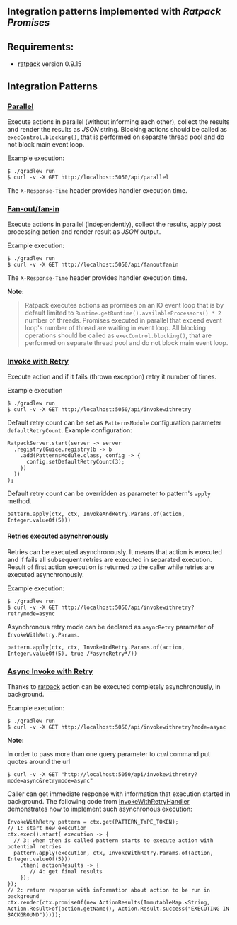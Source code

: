 Integration patterns implemented with *Ratpack Promises*
-----------------------------

## Requirements:

* [ratpack](http://ratpack.io) version 0.9.15

## Integration Patterns

### [Parallel](https://github.com/zedar/ratpack-examples/blob/master/ratpack-integrationpatterns/src/main/java/r/p/pattern/Parallel.java)
Execute actions in parallel (without informing each other), collect the results and render the results as *JSON* string.
Blocking actions should be called as ```execControl.blocking()```, that is performed on separate thread pool and do not
block main event loop.

Example execution:

    $ ./gradlew run
    $ curl -v -X GET http://localhost:5050/api/parallel

The ```X-Response-Time``` header provides handler execution time.

### [Fan-out/fan-in](https://github.com/zedar/ratpack-examples/blob/master/ratpack-integrationpatterns/src/main/java/r/p/pattern/FanOutFanIn.java)

Execute actions in parallel (independently), collect the results, apply post processing action and render result as *JSON* output.

Example execution:

    $ ./gradlew run
    $ curl -v -X GET http://localhost:5050/api/fanoutfanin

The ```X-Response-Time``` header provides handler execution time.

**Note:**

> Ratpack executes actions as promises on an IO event loop that is by default limited to ```Runtime.getRuntime().availableProcessors() * 2```
number of threads. Promises executed in parallel that exceed event loop's number of thread are waiting in event loop.
All blocking operations should be called as ```execControl.blocking()```, that are performed on separate thread pool and do not block
main event loop.

### [Invoke with Retry](https://github.com/zedar/ratpack-examples/blob/master/ratpack-integrationpatterns/src/main/java/r/p/pattern/InvokeWithRetry.java)
Execute action and if it fails (thrown exception) retry it number of times.

Example execution

    $ ./gradlew run
    $ curl -v -X GET http://localhost:5050/api/invokewithretry

Default retry count can be set as ```PatternsModule``` configuration parameter ```defaultRetryCount```. Example configuration:

    RatpackServer.start(server -> server
      .registry(Guice.registry(b -> b
        .add(PatternsModule.class, config -> {
          config.setDefaultRetryCount(3);
        })
      ))
    );

Default retry count can be overridden as parameter to pattern's ```apply``` method.

    pattern.apply(ctx, ctx, InvokeAndRetry.Params.of(action, Integer.valueOf(5)))

#### Retries executed asynchronously
Retries can be executed asynchronously. It means that action is executed and if fails all subsequent retries are executed
in separated execution. Result of first action execution is returned to the caller while retries are executed asynchronously.

Example execution:

    $ ./gradlew run
    $ curl -v -X GET http://localhost:5050/api/invokewithretry?retrymode=async

Asynchronous retry mode can be declared as ```asyncRetry``` parameter of ```InvokeWithRetry.Params```.

    pattern.apply(ctx, ctx, InvokeAndRetry.Params.of(action, Integer.valueOf(5), true /*asyncRetry*/))

### [Async Invoke with Retry](https://github.com/zedar/ratpack-examples/blob/master/ratpack-integrationpatterns/src/main/java/r/p/handling/internal/InvokeWithRetryHandler.java#L67)
Thanks to [ratpack](http://ratpack.io) action can be executed completely asynchronously, in background.

Example execution:

    $ ./gradlew run
    $ curl -v -X GET http://localhost:5050/api/invokewithretry?mode=async

**Note:**

In order to pass more than one query parameter to *curl* command put quotes around the url

    $ curl -v -X GET "http://localhost:5050/api/invokewithretry?mode=async&retrymode=async"

Caller can get immediate response with information that execution started in background.
The following code from [InvokeWithRetryHandler](https://github.com/zedar/ratpack-examples/blob/master/ratpack-integrationpatterns/src/main/java/r/p/handling/internal/InvokeWithRetryHandler.java#L67) demonstrates how to implement such asynchronous execution:

    InvokeWithRetry pattern = ctx.get(PATTERN_TYPE_TOKEN);
    // 1: start new execution
    ctx.exec().start( execution -> {
      // 3: when then is called pattern starts to execute action with potential retries
      pattern.apply(execution, ctx, InvokeWithRetry.Params.of(action, Integer.valueOf(5)))
        .then( actionResults -> {
           // 4: get final results
        });
    });
    // 2: return response with information about action to be run in background
    ctx.render(ctx.promiseOf(new ActionResults(ImmutableMap.<String, Action.Result>of(action.getName(), Action.Result.success("EXECUTING IN BACKGROUND")))));

